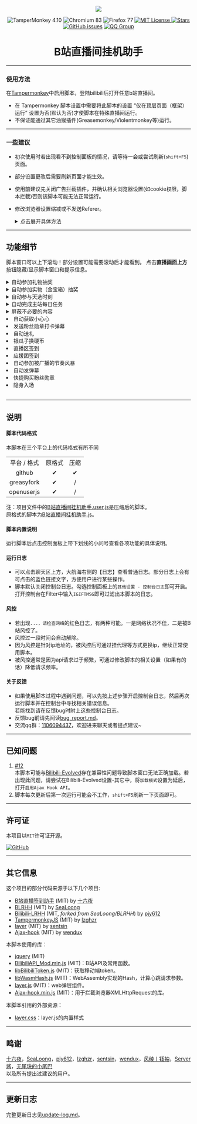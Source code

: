 <p align ="center"><img src="https://cdn.jsdelivr.net/gh/andywang425/BLTH@7d7ca494edd314806460e24c6b59be8ae1bd7dc6/img/script-icon.png"></p>
<p align="center"><img src="https://img.shields.io/badge/TamperMonkey_4.10-pass-green.svg" alt="TamperMonkey 4.10"> <img src="https://img.shields.io/badge/Chromium_83-pass-green.svg" alt="Chromium 83"> <img src="https://img.shields.io/badge/Firefox_77-pass-green.svg" alt="Firefox 77"> <a href="https://github.com/andywang425/BLTH/blob/master/LICENSE"><img src="https://img.shields.io/badge/license-MIT-green" alt="MIT License"> <a href="https://jq.qq.com/?_wv=1027&k=fCSfWf1O"> <a href="https://github.com/andywang425/BLTH/stargazers"><img src="https://img.shields.io/github/stars/andywang425/BLTH?style=flat" alt="Stars"></a> <a href="https://github.com/andywang425/BLTH/issues"><img alt="GitHub issues" src="https://img.shields.io/github/issues/andywang425/BLTH"></a> <a href="https://jq.qq.com/?_wv=1027&k=fCSfWf1O"><img src="https://img.shields.io/badge/QQ%20Group-1106094437-brightgreen" alt="QQ Group"></a></p>
<h1 align="center">B站直播间挂机助手</h1>

-------------------------------

### 使用方法 
在[Tampermonkey](https://www.tampermonkey.net)中启用脚本，登陆bilibili后打开任意b站直播间。 
+ 在 Tampermonkey 脚本设置中需要将此脚本的设置 “仅在顶层页面（框架）运行” 设置为否(默认为否)才使脚本在特殊直播间运行。  
+ 不保证能通过其它油猴插件(Greasemonkey/Violentmonkey等)运行。  
-------------------------------

### 一些建议
+ 初次使用时若出现看不到控制面板的情况，请等待一会或尝试刷新(`shift+F5`)页面。  
+ 部分设置更改后需要刷新页面才能生效。  
+ 使用前建议先关闭广告拦截插件，并确认相关浏览器设置(如cookie权限，脚本拦截)否则该脚本可能无法正常运行。  
+ 修改浏览器设置缩减或不发送Referer。
  <details>
  <summary>点击展开具体方法</summary>

  + Chrome  
  在地址栏输入`chrome://flags`，搜索`Reduce default 'referer' header granularity`将这个功能设置为`Enabled`。
  + Edge  
  在地址栏输入`edge://flags`，搜索`Reduce default 'referer' header granularity`将这个功能设置为`Enabled`。
  + FireFox   
  在地址栏输入`about:config`，搜索`network.http.sendRefererHeader`，把这个设置的值改为`0`。
  + 建议这样做的原因：
  B站直播间api在被调用时，其referer值为`https://live.bilibili.com/当前房间号`。所以若不修改设置，脚本发出的相当一部分api请求所携带的referer值是不合理的。如在直播间`777`使用脚本，参加了直播间`666`的天选时刻，那么发出请求所携带的referer值就是`https://live.bilibili.com/777`。但正常情况下天选时刻只能在对应房间参加，如果B站有相关检测的话很容易发现刚刚那个请求是异常的。  
  + 请注意：
  某些网站为了防盗链要求referer必须为本站链接，不发送referer可能导致无法正常访问这些网站。同时不发送referer还可能会影响网站的广告收入。
  
  </details>

-------------------------------

## 功能细节 

脚本窗口可以上下滚动！部分设置可能需要滚动后才能看到。
点击**直播画面上方**按钮隐藏/显示脚本窗口和提示信息。    

<details>
<summary>自动参加礼物抽奖</summary>
<ul>
<li>抽奖前随机延迟</li>
<li>随机跳过抽奖</li>
<li>抽奖前模拟进入目标房间</li>
<li>抽奖前发送活跃弹幕（防检测）</li>
</ul>
</details>
<details>
<summary>自动参加实物（金宝箱）抽奖</summary>
<ul>
<li>忽略含特定关键字或匹配特定正则表达式的存疑抽奖</li>
</ul>
</details>
<details>
<summary>自动参与天选时刻</summary>
<ul>
<li>忽略所需金瓜子大于设置值的天选</li>  
<li>忽略含特定关键字或匹配特定正则表达式的存疑天选</li>
<li>忽略指定直播间的天选</li>
<li>尝试识别天选中的金额并忽略金额低于设置值的天选</li>
<li>保存当前关注列表为白名单/取关不在白名单内的UP主</li>  
<li>上传天选信息至自己的直播间/从特定直播间获取天选信息</li>
<li>把参与天选时关注的UP移动到新关注分组/取关该分组内的UP主</li>
<li>未中奖自动取关</li>
<li>中奖后自动发私信/弹幕</li>
</ul>
</details>
<details>
<summary>自动完成主站每日任务</summary>
<ul>
<li>登陆主站</li>  
<li>观看视频</li>  
<li>自动投币（可指定给某用户的视频投币）</li>  
<li>分享视频</li>   
</ul>
</details>
<details>
<summary>屏蔽不必要的内容</summary>
<ul>
<li>移除2233模型</li>
<li>移除活动入口</li>
<li>移除排行榜</li>
<li>移除右侧关注按钮及弹窗</li>
<li>移除礼物栏下方广告</li>
<li>屏蔽挂机检测</li>
</ul>
</details>
<li>自动获取小心心</li>
<li>发送粉丝勋章打卡弹幕</li>
<li>自动送礼</li>
<li>银瓜子换硬币</li>
<li>直播区签到</li>
<li>应援团签到</li>
<li>自动参加被广播的节奏风暴</li>
<li>自动发弹幕</li>
<li>快捷购买粉丝勋章</li>
<li>隐身入场</li><br>

-------------------------------

## 说明
#### 脚本代码格式
本脚本在三个平台上的代码格式有所不同
<table>
    <tr>
        <td align ="center">平台 / 格式</td>
        <td align ="center">原格式</td>
        <td align ="center">压缩</td>
    </tr>
    <tr>
        <td align ="center">github</td>
        <td align ="center">✔</td>
        <td align ="center">✔</td>
    </tr>
    <tr>
        <td align ="center">greasyfork</td>
        <td align ="center">✔</td>
        <td align ="center">/</td>
    </tr>
    <tr>
        <td align ="center">openuserjs</td>
        <td align ="center">✔</td>
        <td align ="center">/</td>
    </tr>
</table>

注：项目文件中的[B站直播间挂机助手.user.js](https://github.com/andywang425/BLTH/blob/master/B%E7%AB%99%E7%9B%B4%E6%92%AD%E9%97%B4%E6%8C%82%E6%9C%BA%E5%8A%A9%E6%89%8B.user.js)是压缩后的脚本。  
原格式的脚本为[B站直播间挂机助手.js](https://github.com/andywang425/BLTH/blob/master/B%E7%AB%99%E7%9B%B4%E6%92%AD%E9%97%B4%E6%8C%82%E6%9C%BA%E5%8A%A9%E6%89%8B.js)。  

#### 脚本内置说明
运行脚本后点击控制面板上带下划线的小问号查看各项功能的具体说明。  

#### 运行日志
+ 可以点击聊天区上方，大航海右侧的【日志】查看普通日志。部分日志上会有可点击的蓝色链接文字，方便用户进行某些操作。
+ 脚本默认关闭控制台日志。勾选控制面板上的`其他设置 - 控制台日志`即可开启。  
  打开控制台在Filter中输入`IGIFTMSG`即可过滤出本脚本的日志。

#### 风控
+ 若出现`...，请检查网络`的红色日志，有两种可能。一是网络状况不佳，二是被B站风控了。
+ 风控过一段时间会自动解除。
+ 因为风控是针对ip地址的，被风控后可通过挂代理等方式更换ip，继续正常使用脚本。
+ 被风控通常是因为api请求过于频繁，可通过修改脚本的相关设置（如果有的话）降低请求频率。

#### 关于反馈
+ 如果使用脚本过程中遇到问题，可以先按上述步骤开启控制台日志，然后再次运行脚本并在控制台中寻找相关错误信息。  
  若能找到请在反馈bug时附上这些控制台日志。
+ 反馈bug前请先阅读[bug_report.md](https://github.com/andywang425/BLTH/blob/master/.github/ISSUE_TEMPLATE/bug_report.md)。
+ 交流qq群：[1106094437](https://jq.qq.com/?_wv=1027&k=fCSfWf1O)，欢迎进来聊天或者提点建议~    

-------------------------------

## 已知问题
1. [#12](https://github.com/andywang425/BLTH/issues/12)  
本脚本可能与[Bilibili-Evolved](https://github.com/the1812/Bilibili-Evolved)存在兼容性问题导致脚本窗口无法正确加载。若出现此问题，请尝试在Bilibili-Evolved设置-其它中，将`加载模式`设置为延后，打开`启用Ajax Hook API`。  
2. 脚本每次更新后第一次运行可能会不工作，`shift+F5`刷新一下页面即可。   

-------------------------------

## 许可证
本项目以`MIT`许可证开源。  

<a href="https://github.com/andywang425/BLTH/blob/master/LICENSE"><img alt="GitHub" src="https://img.shields.io/github/license/andywang425/BLTH?style=for-the-badge"></a>

-------------------------------

## 其它信息  
这个项目的部分代码来源于以下几个项目:  
+ [B站直播签到助手](https://greasyfork.org/zh-CN/scripts/381907-b%E7%AB%99%E7%9B%B4%E6%92%AD%E7%AD%BE%E5%88%B0%E5%8A%A9%E6%89%8B) (MIT) by [十六夜](https://greasyfork.org/en/users/289469-%E5%8D%81%E5%85%AD%E5%A4%9C)
+ [BLRHH](https://github.com/SeaLoong/BLRHH) (MIT) by [SeaLoong](https://github.com/SeaLoong)  
+ [Bilibili-LRHH](https://github.com/pjy612/Bilibili-LRHH) (MIT, _forked from SeaLoong/BLRHH_) by [pjy612](https://github.com/pjy612)
+ [TampermonkeyJS](https://github.com/lzghzr/TampermonkeyJS) (MIT) by [lzghzr](https://github.com/lzghzr)  
+ [layer](https://github.com/sentsin/layer) (MIT) by [sentsin](https://github.com/sentsin)  
+ [Ajax-hook](https://github.com/wendux/Ajax-hook) (MIT) by [wendux](https://github.com/wendux)

本脚本使用的库：  
+ [jquery](https://github.com/jquery/jquery) (MIT)  
+ [BilibiliAPI_Mod.min.js](https://github.com/andywang425/BLTH/blob/master/library_files/BilibiliAPI_Mod.js) (MIT)：B站API及常用函数。  
+ [libBilibiliToken.js](https://github.com/lzghzr/TampermonkeyJS/blob/master/libBilibiliToken/libBilibiliToken.js) (MIT)：获取移动端token。  
+ [libWasmHash.js](https://github.com/lzghzr/TampermonkeyJS/blob/master/libWasmHash/libWasmHash.js) (MIT)：WebAssembly实现的Hash，计算心跳请求参数。  
+ [layer.js](https://github.com/sentsin/layer/blob/master/dist/layer.js) (MIT)：web弹层组件。  
+ [Ajax-hook.min.js](https://github.com/wendux/Ajax-hook) (MIT)：用于拦截浏览器XMLHttpRequest的库。  

本脚本引用的外部资源：  
+ [layer.css](https://github.com/sentsin/layer/blob/master/dist/theme/default/layer.css)：layer.js的内置样式  

-------------------------------

## 鸣谢
[十六夜](https://greasyfork.org/en/users/289469-%E5%8D%81%E5%85%AD%E5%A4%9C)，[SeaLoong](https://github.com/SeaLoong)，[pjy612](https://github.com/pjy612)，[lzghzr](https://github.com/lzghzr)，[sentsin](https://github.com/sentsin)，[wendux](https://github.com/wendux)，[风绫丨钰袖](https://space.bilibili.com/20842051)，[Server酱](https://sc.ftqq.com/)，[无尾玦的小尾巴](https://space.bilibili.com/234368216)  
以及所有提出过建议的用户。

-------------------------------

## 更新日志
完整更新日志见[update-log.md](https://github.com/andywang425/BLTH/blob/master/markdown/update-log.md)。  